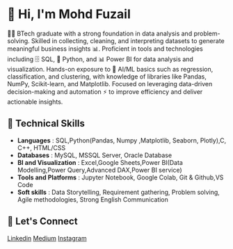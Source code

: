 # 👋 Hi, I'm Mohd Fuzail  

👨‍🎓 BTech graduate with a strong foundation in data analysis and problem-solving.
Skilled in collecting, cleaning, and interpreting datasets to generate meaningful business insights 📊.
Proficient in tools and technologies including 🗄️ SQL, 🐍 Python, and 📊 Power BI for data analysis and visualization.
Hands-on exposure to 🤖 AI/ML basics such as regression, classification, and clustering, with knowledge of libraries like Pandas, NumPy, Scikit-learn, and Matplotlib.
Focused on leveraging data-driven decision-making and automation ⚡ to improve efficiency and deliver actionable insights.

## 🔧 Technical Skills

- **Languages** : SQL,Python(Pandas, Numpy ,Matplotlib, Seaborn, Plotly),C, C++, HTML/CSS
- **Databases** : MySQL, MSSQL Server, Oracle Database
- **BI and Visualization** : Excel,Google Sheets,Power BI(Data Modelling,Power Query,Advanced DAX,Power BI service)
- **Tools and Platforms** : Jupyter Notebook, Google Colab, Git & Github,VS Code
- **Soft skills** : Data Storytelling, Requirement gathering, Problem solving, Agile methodologies, Strong English Communication

## 🔗 Let's Connect

[Linkedin](https://www.linkedin.com/in/analystfuzail/)
[Medium](https://medium.com/@erfuzail01)
[Instagram](https://www.instagram.com/_mohd__fuzail_/)
 


